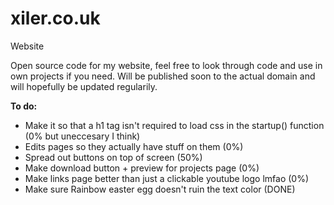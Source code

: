 # xiler.co.uk
Website

Open source code for my website, feel free to look through code and use in own projects if you need.
Will be published soon to the actual domain and will hopefully be updated regularily. 

**To do:**

- Make it so that a h1 tag isn't required to load css in the startup() function (0% but uneccesary I think)
- Edits pages so they actually have stuff on them (0%)
- Spread out buttons on top of screen (50%)
- Make download button + preview for projects page (0%)
- Make links page better than just a clickable youtube logo lmfao (0%)
- Make sure Rainbow easter egg doesn't ruin the text color (DONE)


  
